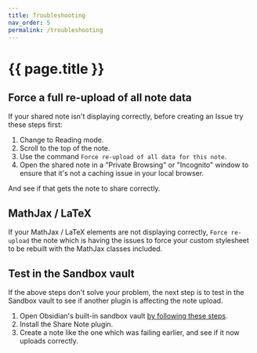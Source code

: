 ```yaml
---
title: Troubleshooting
nav_order: 5
permalink: /troubleshooting
---
```

# {{ page.title }}

## Force a full re-upload of all note data

If your shared note isn't displaying correctly, before creating an Issue try these steps first:

1. Change to Reading mode.
2. Scroll to the top of the note.
3. Use the command `Force re-upload of all data for this note`.
4. Open the shared note in a "Private Browsing" or "Incognito" window to ensure that it's not a caching issue in your local browser.

And see if that gets the note to share correctly.

## MathJax / LaTeX

If your MathJax / LaTeX elements are not displaying correctly, `Force re-upload` the note which is having the issues to force your custom stylesheet to be rebuilt with the MathJax classes included.

## Test in the Sandbox vault

If the above steps don't solve your problem, the next step is to test in the Sandbox vault to see if another
plugin is affecting the note upload.

1. Open Obsidian's built-in sandbox vault [by following these steps](https://help.obsidian.md/Getting+started/Sandbox+vault).
2. Install the Share Note plugin.
3. Create a note like the one which was failing earlier, and see if it now uploads correctly.
